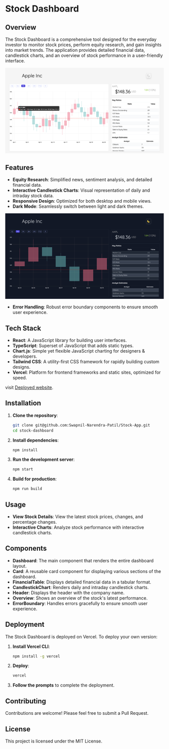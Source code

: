 # Stock Dashboard

## Overview

The Stock Dashboard is a comprehensive tool designed for the everyday investor to monitor stock prices, perform equity research, and gain insights into market trends. The application provides detailed financial data, candlestick charts, and an overview of stock performance in a user-friendly interface.

![Dashboard Screenshot](public/Image2.png)

## Features

- **Equity Research**: Simplified news, sentiment analysis, and detailed financial data.
- **Interactive Candlestick Charts**: Visual representation of daily and intraday stock data.
- **Responsive Design**: Optimized for both desktop and mobile views.
- **Dark Mode**: Seamlessly switch between light and dark themes.

![Dark Mode](public/Image1.png)
- **Error Handling**: Robust error boundary components to ensure smooth user experience.

## Tech Stack

- **React**: A JavaScript library for building user interfaces.
- **TypeScript**: Superset of JavaScript that adds static types.
- **Chart.js**: Simple yet flexible JavaScript charting for designers & developers.
- **Tailwind CSS**: A utility-first CSS framework for rapidly building custom designs.
- **Vercel**: Platform for frontend frameworks and static sites, optimized for speed.

visit [Deployed website](https://stock-app-theta-bice.vercel.app/).

## Installation

1. **Clone the repository**:
    ```sh
    git clone git@github.com:Swapnil-Narendra-Patil/Stock-App.git
    cd stock-dashboard
    ```

2. **Install dependencies**:
    ```sh
    npm install
    ```

3. **Run the development server**:
    ```sh
    npm start
    ```

4. **Build for production**:
    ```sh
    npm run build
    ```

## Usage

- **View Stock Details**: View the latest stock prices, changes, and percentage changes.
- **Interactive Charts**: Analyze stock performance with interactive candlestick charts.

## Components

- **Dashboard**: The main component that renders the entire dashboard layout.
- **Card**: A reusable card component for displaying various sections of the dashboard.
- **FinancialTable**: Displays detailed financial data in a tabular format.
- **CandlestickChart**: Renders daily and intraday candlestick charts.
- **Header**: Displays the header with the company name.
- **Overview**: Shows an overview of the stock's latest performance.
- **ErrorBoundary**: Handles errors gracefully to ensure smooth user experience.


## Deployment

The Stock Dashboard is deployed on Vercel. To deploy your own version:

1. **Install Vercel CLI**:
    ```sh
    npm install -g vercel
    ```

2. **Deploy**:
    ```sh
    vercel
    ```

3. **Follow the prompts** to complete the deployment.

## Contributing

Contributions are welcome! Please feel free to submit a Pull Request.

## License

This project is licensed under the MIT License.

